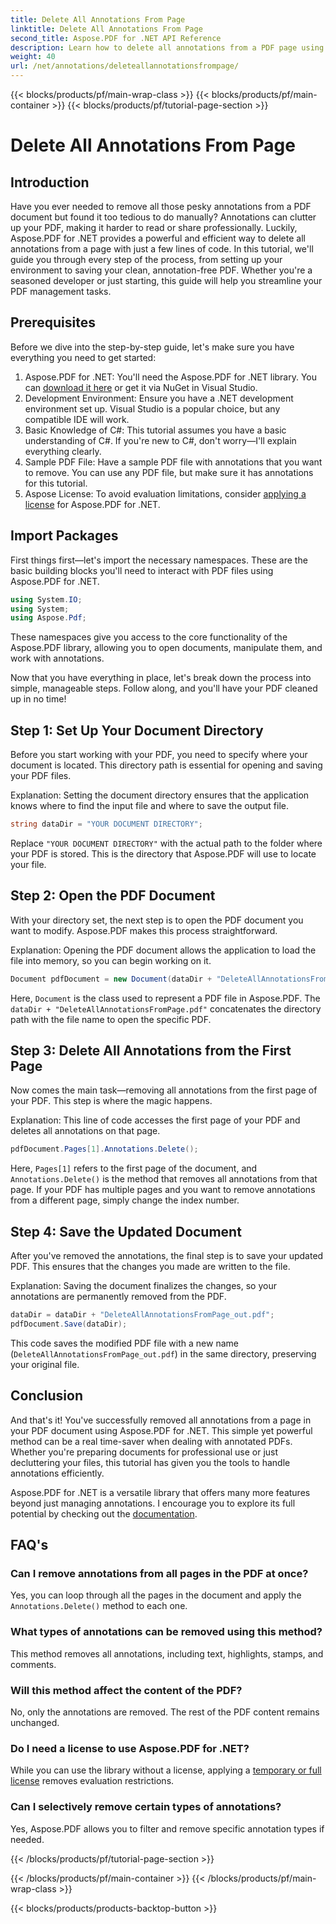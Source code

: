 ```yaml
---
title: Delete All Annotations From Page
linktitle: Delete All Annotations From Page
second_title: Aspose.PDF for .NET API Reference
description: Learn how to delete all annotations from a PDF page using Aspose.PDF for .NET. Follow our step-by-step guide to clean up your PDFs efficiently.
weight: 40
url: /net/annotations/deleteallannotationsfrompage/
---
```


{{< blocks/products/pf/main-wrap-class >}}
{{< blocks/products/pf/main-container >}}
{{< blocks/products/pf/tutorial-page-section >}}

# Delete All Annotations From Page

## Introduction
Have you ever needed to remove all those pesky annotations from a PDF document but found it too tedious to do manually? Annotations can clutter up your PDF, making it harder to read or share professionally. Luckily, Aspose.PDF for .NET provides a powerful and efficient way to delete all annotations from a page with just a few lines of code. In this tutorial, we'll guide you through every step of the process, from setting up your environment to saving your clean, annotation-free PDF. Whether you're a seasoned developer or just starting, this guide will help you streamline your PDF management tasks.

## Prerequisites

Before we dive into the step-by-step guide, let's make sure you have everything you need to get started:

1. Aspose.PDF for .NET: You'll need the Aspose.PDF for .NET library. You can [download it here](https://releases.aspose.com/pdf/net/) or get it via NuGet in Visual Studio.
2. Development Environment: Ensure you have a .NET development environment set up. Visual Studio is a popular choice, but any compatible IDE will work.
3. Basic Knowledge of C#: This tutorial assumes you have a basic understanding of C#. If you're new to C#, don't worry—I'll explain everything clearly.
4. Sample PDF File: Have a sample PDF file with annotations that you want to remove. You can use any PDF file, but make sure it has annotations for this tutorial.
5. Aspose License: To avoid evaluation limitations, consider [applying a license](https://purchase.aspose.com/temporary-license/) for Aspose.PDF for .NET.

## Import Packages

First things first—let's import the necessary namespaces. These are the basic building blocks you'll need to interact with PDF files using Aspose.PDF for .NET.

```csharp
using System.IO;
using System;
using Aspose.Pdf;
```

These namespaces give you access to the core functionality of the Aspose.PDF library, allowing you to open documents, manipulate them, and work with annotations.

Now that you have everything in place, let's break down the process into simple, manageable steps. Follow along, and you'll have your PDF cleaned up in no time!

## Step 1: Set Up Your Document Directory

Before you start working with your PDF, you need to specify where your document is located. This directory path is essential for opening and saving your PDF files.

Explanation: Setting the document directory ensures that the application knows where to find the input file and where to save the output file.

```csharp
string dataDir = "YOUR DOCUMENT DIRECTORY";
```

Replace `"YOUR DOCUMENT DIRECTORY"` with the actual path to the folder where your PDF is stored. This is the directory that Aspose.PDF will use to locate your file.

## Step 2: Open the PDF Document

With your directory set, the next step is to open the PDF document you want to modify. Aspose.PDF makes this process straightforward.

Explanation: Opening the PDF document allows the application to load the file into memory, so you can begin working on it.

```csharp
Document pdfDocument = new Document(dataDir + "DeleteAllAnnotationsFromPage.pdf");
```

Here, `Document` is the class used to represent a PDF file in Aspose.PDF. The `dataDir + "DeleteAllAnnotationsFromPage.pdf"` concatenates the directory path with the file name to open the specific PDF.

## Step 3: Delete All Annotations from the First Page

Now comes the main task—removing all annotations from the first page of your PDF. This step is where the magic happens.

Explanation: This line of code accesses the first page of your PDF and deletes all annotations on that page.

```csharp
pdfDocument.Pages[1].Annotations.Delete();
```

Here, `Pages[1]` refers to the first page of the document, and `Annotations.Delete()` is the method that removes all annotations from that page. If your PDF has multiple pages and you want to remove annotations from a different page, simply change the index number.

## Step 4: Save the Updated Document

After you've removed the annotations, the final step is to save your updated PDF. This ensures that the changes you made are written to the file.

Explanation: Saving the document finalizes the changes, so your annotations are permanently removed from the PDF.

```csharp
dataDir = dataDir + "DeleteAllAnnotationsFromPage_out.pdf";
pdfDocument.Save(dataDir);
```

This code saves the modified PDF file with a new name (`DeleteAllAnnotationsFromPage_out.pdf`) in the same directory, preserving your original file.

## Conclusion

And that's it! You've successfully removed all annotations from a page in your PDF document using Aspose.PDF for .NET. This simple yet powerful method can be a real time-saver when dealing with annotated PDFs. Whether you're preparing documents for professional use or just decluttering your files, this tutorial has given you the tools to handle annotations efficiently.

Aspose.PDF for .NET is a versatile library that offers many more features beyond just managing annotations. I encourage you to explore its full potential by checking out the [documentation](https://reference.aspose.com/pdf/net/).

## FAQ's

### Can I remove annotations from all pages in the PDF at once?
Yes, you can loop through all the pages in the document and apply the `Annotations.Delete()` method to each one.

### What types of annotations can be removed using this method?
This method removes all annotations, including text, highlights, stamps, and comments.

### Will this method affect the content of the PDF?
No, only the annotations are removed. The rest of the PDF content remains unchanged.

### Do I need a license to use Aspose.PDF for .NET?
While you can use the library without a license, applying a [temporary or full license](https://purchase.aspose.com/temporary-license/) removes evaluation restrictions.

### Can I selectively remove certain types of annotations?
Yes, Aspose.PDF allows you to filter and remove specific annotation types if needed.

{{< /blocks/products/pf/tutorial-page-section >}}

{{< /blocks/products/pf/main-container >}}
{{< /blocks/products/pf/main-wrap-class >}}

{{< blocks/products/products-backtop-button >}}
